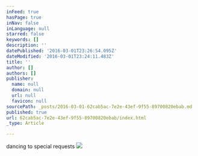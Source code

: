 ```yaml
---
inFeed: true
hasPage: true
inNav: false
inLanguage: null
starred: false
keywords: []
description: ''
datePublished: '2016-03-01T23:26:54.095Z'
dateModified: '2016-03-01T23:24:11.483Z'
title: ''
author: []
authors: []
publisher:
  name: null
  domain: null
  url: null
  favicon: null
sourcePath: _posts/2016-03-01-62cab5ac-7e2e-43ef-9f55-89700820ebab.md
published: true
url: 62cab5ac-7e2e-43ef-9f55-89700820ebab/index.html
_type: Article

---
```

dancing to special requests
![](https://the-grid-user-content.s3-us-west-2.amazonaws.com/e2a11051-a52d-4a4c-b3e0-58c2499fe46a.jpg)